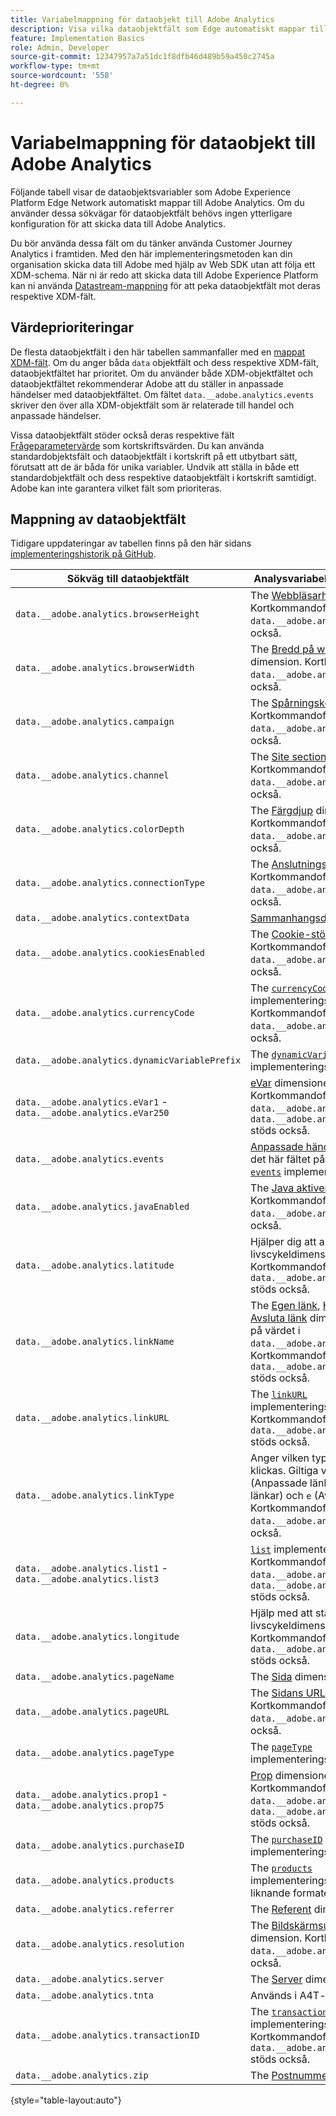 ```yaml
---
title: Variabelmappning för dataobjekt till Adobe Analytics
description: Visa vilka dataobjektfält som Edge automatiskt mappar till analysvariabler.
feature: Implementation Basics
role: Admin, Developer
source-git-commit: 12347957a7a51dc1f8dfb46d489b59a450c2745a
workflow-type: tm+mt
source-wordcount: '558'
ht-degree: 0%

---
```


# Variabelmappning för dataobjekt till Adobe Analytics

Följande tabell visar de dataobjektsvariabler som Adobe Experience Platform Edge Network automatiskt mappar till Adobe Analytics. Om du använder dessa sökvägar för dataobjektfält behövs ingen ytterligare konfiguration för att skicka data till Adobe Analytics.

Du bör använda dessa fält om du tänker använda Customer Journey Analytics i framtiden. Med den här implementeringsmetoden kan din organisation skicka data till Adobe med hjälp av Web SDK utan att följa ett XDM-schema. När ni är redo att skicka data till Adobe Experience Platform kan ni använda [Datastream-mappning](https://experienceleague.adobe.com/docs/experience-platform/datastreams/data-prep.html#mapping) för att peka dataobjektfält mot deras respektive XDM-fält.

## Värdeprioriteringar

De flesta dataobjektfält i den här tabellen sammanfaller med en [mappat XDM-fält](xdm-var-mapping.md). Om du anger båda `data` objektfält och dess respektive XDM-fält, dataobjektfältet har prioritet. Om du använder både XDM-objektfältet och dataobjektfältet rekommenderar Adobe att du ställer in anpassade händelser med dataobjektfältet. Om fältet `data.__adobe.analytics.events` skriver den över alla XDM-objektfält som är relaterade till handel och anpassade händelser.

Vissa dataobjektfält stöder också deras respektive fält [Frågeparametervärde](../validate/query-parameters.md) som kortskriftsvärden. Du kan använda standardobjektsfält och dataobjektfält i kortskrift på ett utbytbart sätt, förutsatt att de är båda för unika variabler. Undvik att ställa in både ett standardobjektfält och dess respektive dataobjektfält i kortskrift samtidigt. Adobe kan inte garantera vilket fält som prioriteras.

## Mappning av dataobjektfält

Tidigare uppdateringar av tabellen finns på den här sidans [implementeringshistorik på GitHub](https://github.com/AdobeDocs/analytics.en/commits/main/help/implement/aep-edge/data-var-mapping.md).

| Sökväg till dataobjektfält | Analysvariabel och beskrivning |
| --- | --- |
| `data.__adobe.analytics.browserHeight` | The [Webbläsarhöjd](../../components/dimensions/browser-height.md) dimension. Kortkommandofältet `data.__adobe.analytics.bh` stöds också. |
| `data.__adobe.analytics.browserWidth` | The [Bredd på webbläsare](../../components/dimensions/browser-width.md) dimension. Kortkommandofältet `data.__adobe.analytics.bw` stöds också. |
| `data.__adobe.analytics.campaign` | The [Spårningskod](../../components/dimensions/tracking-code.md) dimension. Kortkommandofältet `data.__adobe.analytics.v0` stöds också. |
| `data.__adobe.analytics.channel` | The [Site section](../../components/dimensions/site-section.md) dimension. Kortkommandofältet `data.__adobe.analytics.ch` stöds också. |
| `data.__adobe.analytics.colorDepth` | The [Färgdjup](../../components/dimensions/color-depth.md) dimension. Kortkommandofältet `data.__adobe.analytics.c` stöds också. |
| `data.__adobe.analytics.connectionType` | The [Anslutningstyp](../../components/dimensions/connection-type.md) dimension. Kortkommandofältet `data.__adobe.analytics.ct` stöds också. |
| `data.__adobe.analytics.contextData` | [Sammanhangsdatavariabler](/help/implement/vars/page-vars/contextdata.md). |
| `data.__adobe.analytics.cookiesEnabled` | The [Cookie-stöd](../../components/dimensions/cookie-support.md) dimension. Kortkommandofältet `data.__adobe.analytics.k` stöds också. |
| `data.__adobe.analytics.currencyCode` | The [`currencyCode`](../vars/config-vars/currencycode.md) implementeringsvariabel. Kortkommandofältet `data.__adobe.analytics.cc` stöds också. |
| `data.__adobe.analytics.dynamicVariablePrefix` | The [`dynamicVariablePrefix`](../vars/config-vars/dynamicvariableprefix.md) implementeringsvariabel. |
| `data.__adobe.analytics.eVar1` - `data.__adobe.analytics.eVar250` | [eVar](../../components/dimensions/evar.md) dimensioner. Kortkommandofält `data.__adobe.analytics.v1` - `data.__adobe.analytics.v250` stöds också. |
| `data.__adobe.analytics.events` | [Anpassade händelser](../../components/metrics/custom-events.md). Formatera det här fältet på samma sätt som [`events`](../vars/page-vars/events/events-overview.md) implementeringsvariabel. |
| `data.__adobe.analytics.javaEnabled` | The [Java aktiverat](../../components/dimensions/java-enabled.md) dimension. Kortkommandofältet `data.__adobe.analytics.v` stöds också. |
| `data.__adobe.analytics.latitude` | Hjälper dig att ange [Plats](../../components/dimensions/lifecycle-dimensions.md) mobila livscykeldimensioner. Kortkommandofältet `data.__adobe.analytics.lat` stöds också. |
| `data.__adobe.analytics.linkName` | The [Egen länk](../../components/dimensions/custom-link.md), [Hämta länk](../../components/dimensions/download-link.md), eller [Avsluta länk](../../components/dimensions/exit-link.md) dimension, beroende på värdet i `data.__adobe.analytics.linkType`. Kortkommandofältet `data.__adobe.analytics.pev2` stöds också. |
| `data.__adobe.analytics.linkURL` | The [`linkURL`](../vars/config-vars/linkurl.md) implementeringsvariabel. Kortkommandofältet `data.__adobe.analytics.pev1` stöds också. |
| `data.__adobe.analytics.linkType` | Anger vilken typ av länk som klickas. Giltiga värden är `o` (Anpassade länkar), `d` (Hämta länkar) och `e` (Avsluta länkar). Kortkommandofältet `data.__adobe.analytics.pe` stöds också. |
| `data.__adobe.analytics.list1` - `data.__adobe.analytics.list3` | [`list`](/help/implement/vars/page-vars/list.md) implementeringsvariabler. Kortkommandofält `data.__adobe.analytics.l1` - `data.__adobe.analytics.list3` stöds också. |
| `data.__adobe.analytics.longitude` | Hjälp med att ställa in [Plats](../../components/dimensions/lifecycle-dimensions.md) mobila livscykeldimensioner. Kortkommandofältet `data.__adobe.analytics.lon` stöds också. |
| `data.__adobe.analytics.pageName` | The [Sida](/help/components/dimensions/page.md) dimension. |
| `data.__adobe.analytics.pageURL` | The [Sidans URL](/help/components/dimensions/page-url.md) dimension. Kortkommandofältet `data.__adobe.analytics.g` stöds också. |
| `data.__adobe.analytics.pageType` | The [`pageType`](../vars/page-vars/pagetype.md) implementeringsvariabel. |
| `data.__adobe.analytics.prop1` - `data.__adobe.analytics.prop75` | [Prop](../../components/dimensions/prop.md) dimensioner. Kortkommandofält `data.__adobe.analytics.c1` - `data.__adobe.analytics.c75` stöds också. |
| `data.__adobe.analytics.purchaseID` | The [`purchaseID`](../vars/page-vars/purchaseid.md) implementeringsvariabel. |
| `data.__adobe.analytics.products` | The [`products`](../vars/page-vars/products.md) implementeringsvariabel, med liknande formatering. |
| `data.__adobe.analytics.referrer` | The [Referent](/help/components/dimensions/referrer.md) dimension. |
| `data.__adobe.analytics.resolution` | The [Bildskärmsupplösning](../../components/dimensions/monitor-resolution.md) dimension. Kortkommandofältet `data.__adobe.analytics.s` stöds också. |
| `data.__adobe.analytics.server` | The [Server](/help/components/dimensions/server.md) dimension. |
| `data.__adobe.analytics.tnta` | Används i A4T-integreringar. |
| `data.__adobe.analytics.transactionID` | The [`transactionID`](../vars/page-vars/transactionid.md) implementeringsvariabel. Kortkommandofältet `data.__adobe.analytics.xact` stöds också. |
| `data.__adobe.analytics.zip` | The [Postnummer](../../components/dimensions/zip-code.md) dimension. |

{style="table-layout:auto"}
